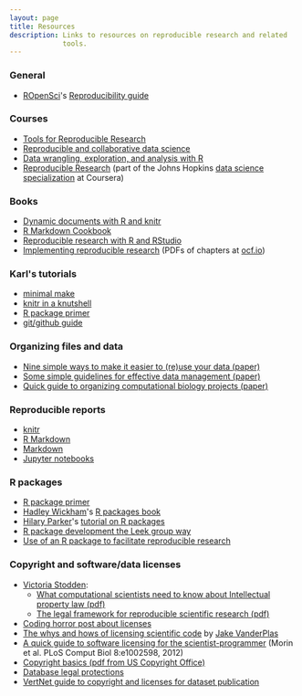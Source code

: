 ```yaml
---
layout: page
title: Resources
description: Links to resources on reproducible research and related
             tools.
---
```


### General

- [ROpenSci](https://ropensci.org)'s [Reproducibility guide](https://ropensci-archive.github.io/reproducibility-guide/)

### Courses

- [Tools for Reproducible Research](https://kbroman.org/Tools4RR)
- [Reproducible and collaborative data science](https://github.com/stat157/fall-2013)
- [Data wrangling, exploration, and analysis with R](https://stat545.com/)
- [Reproducible Research](https://www.coursera.org/course/repdata)
  (part of the Johns Hopkins
  [data science specialization](https://www.coursera.org/specialization/jhudatascience/1)
  at Coursera)


### Books

- [Dynamic documents with R and knitr](https://www.amazon.com/gp/product/1498716962?ie=UTF8&tag=7210-20)
- [R Markdown Cookbook](https://bookdown.org/yihui/rmarkdown-cookbook/)
- [Reproducible research with R and RStudio](https://www.amazon.com/gp/product/1498715370?ie=UTF8&tag=7210-20)
- [Implementing reproducible research](https://www.amazon.com/gp/product/1466561599?ie=UTF8&tag=7210-20)
  (PDFs of chapters at [ocf.io](https://osf.io/s9tya/))


### Karl's tutorials

- [minimal make](https://kbroman.org/minimal_make)
- [knitr in a knutshell](https://kbroman.org/knitr_knutshell)
- [R package primer](https://kbroman.org/pkg_primer)
- [git/github guide](https://kbroman.org/github_tutorial)


### Organizing files and data

- [Nine simple ways to make it easier to (re)use your data (paper)](https://doi.org/10.4033/iee.2013.6b.6.f)
- [Some simple guidelines for effective data management (paper)](https://doi.org/10.1890/0012-9623-90.2.205)
- [Quick guide to organizing computational biology projects (paper)](https://doi.org/10.1371/journal.pcbi.1000424)


### Reproducible reports

- [knitr](https://yihui.name/knitr)
- [R Markdown](https://rmarkdown.rstudio.com)
- [Markdown](https://daringfireball.net/projects/markdown/)
- [Jupyter notebooks](https://jupyter)

### R packages

- [R package primer](https://kbroman.org/pkg_primer)
- [Hadley Wickham](http://had.co.nz/)'s [R packages book](http://r-pkgs.had.co.nz/)
- [Hilary Parker](https://hilaryparker.com/)'s [tutorial on R packages](https://hilaryparker.com/2014/04/29/writing-an-r-package-from-scratch/)
- [R package development the Leek group way](https://github.com/jtleek/rpackages)
- [Use of an R package to facilitate reproducible research](https://github.com/ropensci/rrrpkg)

### Copyright and software/data licenses

- [Victoria Stodden](http://stodden.net):
  - [What computational scientists need to know about Intellectual property law (pdf)](https://osf.io/yi8k2/)
  - [The legal framework for reproducible scientific research (pdf)](http://www.stanford.edu/~vcs/papers/LFRSR12012008.pdf)
- [Coding horror post about licenses](https://www.codinghorror.com/blog/2007/04/pick-a-license-any-license.html)
- [The whys and hows of licensing scientific code](http://www.astrobetter.com/the-whys-and-hows-of-licensing-scientific-code/)
  by [Jake VanderPlas](http://www.astrobetter.com/author/jakevdp/)
- [A quick guide to software licensing for the scientist-programmer](https://doi.org/10.1371/journal.pcbi.1002598)
  (Morin et al. PLoS Comput Biol 8:e1002598, 2012)
- [Copyright basics (pdf from US Copyright Office)](https://www.copyright.gov/circs/circ01.pdf)
- [Database legal protections](https://www.bitlaw.com/copyright/database.html)
- [VertNet guide to copyright and licenses for dataset publication](http://vertnet.org/resources/datalicensingguide.html)
